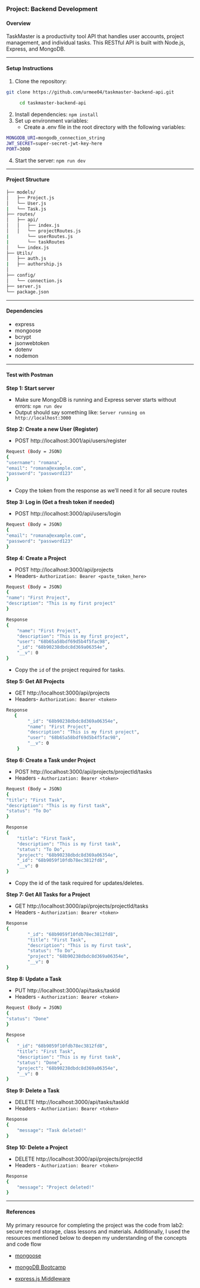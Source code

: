 ### Project: Backend Development

#### Overview

TaskMaster is a productivity tool API that handles user accounts, project management, and individual tasks. This RESTful API is built with Node.js, Express, and MongoDB.

---

#### Setup Instructions

1. Clone the repository:

```bash
git clone https://github.com/urmee04/taskmaster-backend-api.git

     cd taskmaster-backend-api
```

2.  Install dependencies:
    `npm install`
3.  Set up environment variables:
    - Create a .env file in the root directory with the following variables:

```bash
MONGODB_URI=mongodb_connection_string
JWT_SECRET=super-secret-jwt-key-here
PORT=3000
```

4. Start the server:
   `npm run dev`

---

#### Project Structure

```bash
├── models/
│   ├── Project.js
│   └── User.js
|   └── Task.js
├── routes/
│   ├── api/
│   │   ├── index.js
│   │   └── projectRoutes.js
|       └── userRoutes.js
|       └── taskRoutes
│   └── index.js
├── Utils/
│   ├── auth.js
|   ├── authorship.js
│
├── config/
│   └── connection.js
├── server.js
└── package.json
```

---

#### Dependencies

- express
- mongoose
- bcrypt
- jsonwebtoken
- dotenv
- nodemon

---

#### Test with Postman

**Step 1: Start server**

- Make sure MongoDB is running and Express server starts without errors: `npm run dev`
- Output should say something like:
  `Server running on http://localhost:3000`

**Step 2: Create a new User (Register)**

- POST http://localhost:3001/api/users/register

```bash
Request (Body = JSON)
{
"username": "romana",
"email": "romana@example.com",
"password": "password123"
}
```

- Copy the token from the response as we’ll need it for all secure routes

**Step 3: Log in (Get a fresh token if needed)**

- POST http://localhost:3000/api/users/login

```bash
Request (Body = JSON)
{
"email": "romana@example.com",
"password": "password123"
}
```

**Step 4: Create a Project**

- POST http://localhost:3000/api/projects
- Headers- `Authorization: Bearer <paste_token_here>`

```bash
Request (Body = JSON)
{
"name": "First Project",
"description": "This is my first project"
}
```

```bash
Response
{
    "name": "First Project",
    "description": "This is my first project",
    "user": "68b65a58bdf69d5b4f5fac98",
    "_id": "68b90238dbdc8d369a06354e",
    "__v": 0
}
```
- Copy the `id` of the project required for tasks.

**Step 5: Get All Projects**

- GET http://localhost:3000/api/projects
- Headers- `Authorization: Bearer <token>`

```bash
Response
   {
        "_id": "68b90238dbdc8d369a06354e",
        "name": "First Project",
        "description": "This is my first project",
        "user": "68b65a58bdf69d5b4f5fac98",
        "__v": 0
    }
```

**Step 6: Create a Task under Project**

- POST http://localhost:3000/api/projects/projectId/tasks
- Headers - `Authorization: Bearer <token>`

```bash
Request (Body = JSON)
{
"title": "First Task",
"description": "This is my first task",
"status": "To Do"
}
```

```bash
Response
{
    "title": "First Task",
    "description": "This is my first task",
    "status": "To Do",
    "project": "68b90238dbdc8d369a06354e",
    "_id": "68b9059f10fdb78ec3812fd8",
    "__v": 0
}
```

- Copy the id of the task required for updates/deletes.

**Step 7: Get All Tasks for a Project**

- GET http://localhost:3000/api/projects/projectId/tasks
- Headers - `Authorization: Bearer <token>`

```bash
Response
{
        "_id": "68b9059f10fdb78ec3812fd8",
        "title": "First Task",
        "description": "This is my first task",
        "status": "To Do",
        "project": "68b90238dbdc8d369a06354e",
        "__v": 0
}
```

**Step 8: Update a Task**

- PUT http://localhost:3000/api/tasks/taskId
- Headers - `Authorization: Bearer <token>`

```bash
Request (Body = JSON)
{
"status": "Done"
}
```

```bash
Respose
{
    "_id": "68b9059f10fdb78ec3812fd8",
    "title": "First Task",
    "description": "This is my first task",
    "status": "Done",
    "project": "68b90238dbdc8d369a06354e",
    "__v": 0
}
```

**Step 9: Delete a Task**

- DELETE http://localhost:3000/api/tasks/taskId
- Headers - `Authorization: Bearer <token>`

```bash
Response
{
    "message": "Task deleted!"
}
```

**Step 10: Delete a Project**

- DELETE http://localhost:3000/api/projects/projectId
- Headers - `Authorization: Bearer <token>`

```bash
Response
{
    "message": "Project deleted!"
}
```
---

#### References

My primary resource for completing the project was the code from lab2: secure record storage, class lessons and materials. Additionally, I used the resources mentioned below to deepen my understanding of the concepts and code flow

- [mongoose](https://developer.mozilla.org/en-US/docs/Learn_web_development/Extensions/Server-side/Express_Nodejs/mongoose)

- [mongoDB Bootcamp](https://generalmotors.udemy.com/course/nodejs-express-mongodb-bootcamp/learn/lecture/15065064#overview)

- [express.js Middleware](https://expressjs.com/en/guide/using-middleware.html)


